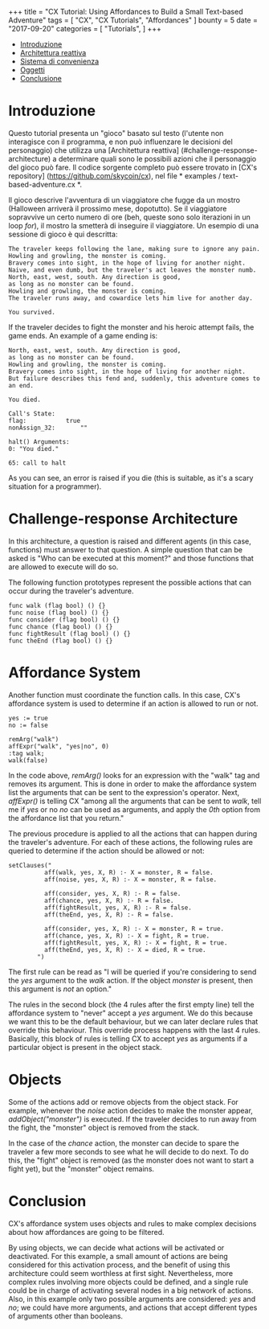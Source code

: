 +++
title = "CX Tutorial: Using Affordances to Build a Small Text-based Adventure"
tags = [
    "CX",
    "CX Tutorials",
    "Affordances"
]
bounty = 5
date = "2017-09-20"
categories = [
    "Tutorials",
]
+++

<!-- MarkdownTOC autolink="true" bracket="round" depth="2" -->

- [Introduzione](#introduction)
- [Architettura reattiva](#challenge-response-architecture)
- [Sistema di convenienza](#affordance-system)
- [Oggetti](#objects)
- [Conclusione](#conclusion)

<!-- /MarkdownTOC -->

# Introduzione

Questo tutorial presenta un "gioco" basato sul testo (l'utente non interagisce
con il programma, e non può influenzare le decisioni del personaggio) che utilizza una
[Architettura reattiva] (#challenge-response-architecture) a
determinare quali sono le possibili azioni che il personaggio del gioco può fare. 
Il codice sorgente completo può essere trovato in
[CX's repository] (https://github.com/skycoin/cx), nel file * examples / text-based-adventure.cx *.

Il gioco descrive l'avventura di un viaggiatore che fugge da un
mostro (Halloween arriverà il prossimo mese, dopotutto). Se il viaggiatore
sopravvive un certo numero di ore (beh, queste sono solo iterazioni in un loop *for*),
il mostro la smetterà di inseguire il viaggiatore. Un esempio di
una sessione di gioco è qui descritta:


```
The traveler keeps following the lane, making sure to ignore any pain.
Howling and growling, the monster is coming.
Bravery comes into sight, in the hope of living for another night.
Naive, and even dumb, but the traveler's act leaves the monster numb.
North, east, west, south. Any direction is good,
as long as no monster can be found.
Howling and growling, the monster is coming.
The traveler runs away, and cowardice lets him live for another day.

You survived.
```

If the traveler decides to fight the monster and his heroic attempt
fails, the game ends. An example of a game ending is:

```
North, east, west, south. Any direction is good,
as long as no monster can be found.
Howling and growling, the monster is coming.
Bravery comes into sight, in the hope of living for another night.
But failure describes this fend and, suddenly, this adventure comes to an end.

You died.

Call's State:
flag:			true
nonAssign_32:		""

halt() Arguments:
0: "You died."

65: call to halt
```

As you can see, an error is raised if you die (this is suitable, as
it's a scary situation for a programmer).

# Challenge-response Architecture

In this architecture, a question is raised and different agents (in
this case, functions) must answer to that question. A simple question
that can be asked is "Who can be executed at this moment?" and those
functions that are allowed to execute will do so.

The following function prototypes represent the possible actions that
can occur during the traveler's adventure.

```
func walk (flag bool) () {}
func noise (flag bool) () {}
func consider (flag bool) () {}
func chance (flag bool) () {}
func fightResult (flag bool) () {}
func theEnd (flag bool) () {}
```

# Affordance System

Another function must coordinate the function calls. In this case,
CX's affordance system is used to determine if an action is allowed to
run or not.

```
yes := true
no := false

remArg("walk")
affExpr("walk", "yes|no", 0)
:tag walk;
walk(false)
```

In the code above, *remArg()* looks for an expression with the "walk"
tag and removes its argument. This is done in order to make the
affordance system list the arguments that can be sent to the
expression's operator. Next, *affExpr()* is telling CX "among all the
arguments that can be sent to *walk*, tell me if *yes* or no *no* can
be used as arguments, and apply the *0th* option from the affordance
list that you return."

The previous procedure is applied to all the actions that can happen
during the traveler's adventure. For each of these actions, the
following rules are queried to determine if the action should be
allowed or not:

```
setClauses("
          aff(walk, yes, X, R) :- X = monster, R = false.
          aff(noise, yes, X, R) :- X = monster, R = false.

          aff(consider, yes, X, R) :- R = false.
          aff(chance, yes, X, R) :- R = false.
          aff(fightResult, yes, X, R) :- R = false.
          aff(theEnd, yes, X, R) :- R = false.

          aff(consider, yes, X, R) :- X = monster, R = true.
          aff(chance, yes, X, R) :- X = fight, R = true.
          aff(fightResult, yes, X, R) :- X = fight, R = true.
          aff(theEnd, yes, X, R) :- X = died, R = true.
        ")
```

The first rule can be read as "I will be queried if you're considering
to send the *yes* argument to the *walk* action. If the object
*monster* is present, then this argument is *not* an option."

The rules in the second block (the 4 rules after the first empty line)
tell the affordance system to "never" accept a *yes* argument. We do
this because we want this to be the default behaviour, but we can
later declare rules that override this behaviour. This override
process happens with the last 4 rules. Basically, this block of rules
is telling CX to accept *yes* as arguments if a particular object is
present in the object stack.

# Objects

Some of the actions add or remove objects from the object stack. For
example, whenever the *noise* action decides to make the monster
appear, *addObject("monster")* is executed. If the traveler decides to
run away from the fight, the "monster" object is removed from the
stack.

In the case of the *chance* action, the monster can decide to spare
the traveler a few more seconds to see what he will decide to do
next. To do this, the "fight" object is removed (as the monster does
not want to start a fight yet), but the "monster" object remains.

# Conclusion

CX's affordance system uses objects and rules to make complex
decisions about how affordances are going to be filtered.

By using objects, we can decide what actions will be activated or
deactivated. For this example, a small amount of actions are being
considered for this activation process, and the benefit of using this
architecture could seem worthless at first sight. Nevertheless, more
complex rules involving more objects could be defined, and a single
rule could be in charge of activating several nodes in a big network
of actions. Also, in this example only two possible arguments are
considered: *yes* and *no*; we could have more arguments, and actions
that accept different types of arguments other than booleans.
